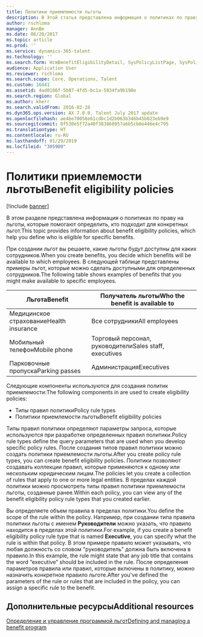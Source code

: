 ```yaml
---
title: Политики приемлемости льготы
description: В Этой статья представлена информация о политиках по праву на льготы, которые помогают определить, кто подходит для конкретных льготыт
author: rschloma
manager: AnnBe
ms.date: 06/20/2017
ms.topic: article
ms.prod: ''
ms.service: dynamics-365-talent
ms.technology: ''
ms.search.form: HcmBenefitEligibilityDetail, SysPolicyListPage, SysPolicySourceDocumentRuleType
audience: Application User
ms.reviewer: rschloma
ms.search.scope: Core, Operations, Talent
ms.custom: 16441
ms.assetid: 4ad0106f-5b07-4fd5-bc1a-5834fa9b198e
ms.search.region: Global
ms.author: kherr
ms.search.validFrom: 2016-02-28
ms.dyn365.ops.version: AX 7.0.0, Talent July 2017 update
ms.openlocfilehash: ae4be70058e61cdbc1d2b063b346b45b023eb9e9
ms.sourcegitcommit: 0f530e5f72a40f383868957a6b5cb0e446e4c795
ms.translationtype: HT
ms.contentlocale: ru-RU
ms.lasthandoff: 01/29/2019
ms.locfileid: "305900"
---
```

# <a name="benefit-eligibility-policies"></a><span data-ttu-id="8468b-103">Политики приемлемости льготы</span><span class="sxs-lookup"><span data-stu-id="8468b-103">Benefit eligibility policies</span></span>

[!include [banner](includes/banner.md)]

<span data-ttu-id="8468b-104">В этом разделе представлена информация о политиках по праву на льготы, которые помогают определить, кто подходит для конкретных льгот.</span><span class="sxs-lookup"><span data-stu-id="8468b-104">This topic provides information about benefit eligibility policies, which help you define who is eligible for specific benefits.</span></span>

<span data-ttu-id="8468b-105">При создании льгот вы решаете, какие льготы будут доступны для каких сотрудников.</span><span class="sxs-lookup"><span data-stu-id="8468b-105">When you create benefits, you decide which benefits will be available to which employees.</span></span> <span data-ttu-id="8468b-106">В следующей таблице представлены примеры льгот, которые можно сделать доступными для определенных сотрудников.</span><span class="sxs-lookup"><span data-stu-id="8468b-106">The following table shows examples of benefits that you might make available to specific employees.</span></span>

| <span data-ttu-id="8468b-107">Льгота</span><span class="sxs-lookup"><span data-stu-id="8468b-107">Benefit</span></span>          | <span data-ttu-id="8468b-108">Получатель льготы</span><span class="sxs-lookup"><span data-stu-id="8468b-108">Who the benefit is available to</span></span> |
|------------------|---------------------------------|
| <span data-ttu-id="8468b-109">Медицинское страхование</span><span class="sxs-lookup"><span data-stu-id="8468b-109">Health insurance</span></span> | <span data-ttu-id="8468b-110">Все сотрудники</span><span class="sxs-lookup"><span data-stu-id="8468b-110">All employees</span></span>                   |
| <span data-ttu-id="8468b-111">Мобильный телефон</span><span class="sxs-lookup"><span data-stu-id="8468b-111">Mobile phone</span></span>     | <span data-ttu-id="8468b-112">Торговый персонал, руководители</span><span class="sxs-lookup"><span data-stu-id="8468b-112">Sales staff, executives</span></span>         |
| <span data-ttu-id="8468b-113">Парковочные пропуска</span><span class="sxs-lookup"><span data-stu-id="8468b-113">Parking passes</span></span>   | <span data-ttu-id="8468b-114">Администрация</span><span class="sxs-lookup"><span data-stu-id="8468b-114">Executives</span></span>                      |

<span data-ttu-id="8468b-115">Следующие компоненты используются для создания политик приемлемости:</span><span class="sxs-lookup"><span data-stu-id="8468b-115">The following components in are used to create eligibility policies:</span></span>

-   <span data-ttu-id="8468b-116">Типы правил политики</span><span class="sxs-lookup"><span data-stu-id="8468b-116">Policy rule types</span></span>
-   <span data-ttu-id="8468b-117">Политики приемлемости льготы</span><span class="sxs-lookup"><span data-stu-id="8468b-117">Benefit eligibility policies</span></span>

<span data-ttu-id="8468b-118">Типы правил политики определяют параметры запроса, которые используются при разработке определенных правил политики.</span><span class="sxs-lookup"><span data-stu-id="8468b-118">Policy rule types define the query parameters that are used when you develop specific policy rules.</span></span> <span data-ttu-id="8468b-119">После создания типов правил политики можно создать политики приемлемости льготы.</span><span class="sxs-lookup"><span data-stu-id="8468b-119">After you create policy rule types, you can create benefit eligibility policies.</span></span> <span data-ttu-id="8468b-120">Политики позволяют создавать коллекции правил, которые применяются к одному или нескольким юридическим лицам.</span><span class="sxs-lookup"><span data-stu-id="8468b-120">The policies let you create a collection of rules that apply to one or more legal entities.</span></span> <span data-ttu-id="8468b-121">В пределах каждой политики можно просмотреть типы правил политики приемлемости льготы, созданные ранее.</span><span class="sxs-lookup"><span data-stu-id="8468b-121">Within each policy, you can view any of the benefit eligibility policy rule types that you created earlier.</span></span> 

<span data-ttu-id="8468b-122">Вы определяете объем правила в пределах политики.</span><span class="sxs-lookup"><span data-stu-id="8468b-122">You define the scope of the rule within the policy.</span></span> <span data-ttu-id="8468b-123">Например, при создании типа правила политики льготы с именем **Руководители** можно указать, что правило находится в пределах этой политики.</span><span class="sxs-lookup"><span data-stu-id="8468b-123">For example, if you create a benefit eligibility policy rule type that is named **Executive**, you can specify what the rule is within that policy.</span></span> <span data-ttu-id="8468b-124">В этом примере правило может указывать, что любая должность со словом "руководитель" должна быть включена в правило.</span><span class="sxs-lookup"><span data-stu-id="8468b-124">In this example, the rule might state that any job title that contains the word “executive” should be included in the rule.</span></span> <span data-ttu-id="8468b-125">После определения параметров правила или правил, которые включены в политику, можно назначить конкретное правило льготе.</span><span class="sxs-lookup"><span data-stu-id="8468b-125">After you've defined the parameters of the rule or rules that are included in the policy, you can assign a specific rule to the benefit.</span></span>

<a name="additional-resources"></a><span data-ttu-id="8468b-126">Дополнительные ресурсы</span><span class="sxs-lookup"><span data-stu-id="8468b-126">Additional resources</span></span>
--------

[<span data-ttu-id="8468b-127">Определение и управление программой льгот</span><span class="sxs-lookup"><span data-stu-id="8468b-127">Defining and managing a benefit program</span></span>](manage-benefit-program.md)



